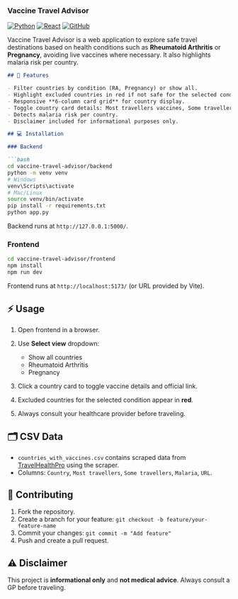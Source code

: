 ### Vaccine Travel Advisor

[![Python](https://img.shields.io/badge/Python-3776AB?logo=python&logoColor=fff)](#)
[![React](https://img.shields.io/badge/React-%2320232a.svg?logo=react&logoColor=%2361DAFB)](#)
[![GitHub](https://img.shields.io/badge/GitHub-%23121011.svg?logo=github&logoColor=white)](#)

Vaccine Travel Advisor is a web application to explore safe travel destinations based on health conditions such as **Rheumatoid Arthritis** or **Pregnancy**, avoiding live vaccines where necessary. It also highlights malaria risk per country.

````markdown
## 🚀 Features

- Filter countries by condition (RA, Pregnancy) or show all.
- Highlight excluded countries in red if not safe for the selected condition.
- Responsive **6-column card grid** for country display.
- Toggle country card details: Most travellers vaccines, Some travellers vaccines, and official URL.
- Detects malaria risk per country.
- Disclaimer included for informational purposes only.

## 💻 Installation

### Backend

```bash
cd vaccine-travel-advisor/backend
python -m venv venv
# Windows
venv\Scripts\activate
# Mac/Linux
source venv/bin/activate
pip install -r requirements.txt
python app.py
````

Backend runs at `http://127.0.0.1:5000/`.

### Frontend

```bash
cd vaccine-travel-advisor/frontend
npm install
npm run dev
```

Frontend runs at `http://localhost:5173/` (or URL provided by Vite).

## ⚡ Usage

1. Open frontend in a browser.
2. Use **Select view** dropdown:

   * Show all countries
   * Rheumatoid Arthritis
   * Pregnancy
3. Click a country card to toggle vaccine details and official link.
4. Excluded countries for the selected condition appear in **red**.
5. Always consult your healthcare provider before traveling.

## 🗂 CSV Data

* `countries_with_vaccines.csv` contains scraped data from [TravelHealthPro](https://travelhealthpro.org.uk) using the scraper.
* Columns: `Country`, `Most travellers`, `Some travellers`, `Malaria`, `URL`.

## 🤝 Contributing

1. Fork the repository.
2. Create a branch for your feature:
   `git checkout -b feature/your-feature-name`
3. Commit your changes:
   `git commit -m "Add feature"`
4. Push and create a pull request.

## ⚠️ Disclaimer

This project is **informational only** and **not medical advice**. Always consult a GP before traveling.

```
